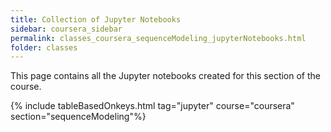 ```yaml
---
title: Collection of Jupyter Notebooks
sidebar: coursera_sidebar
permalink: classes_coursera_sequenceModeling_jupyterNotebooks.html
folder: classes
---
```


This page contains all the Jupyter notebooks created for this section of the course.

{% include tableBasedOnkeys.html tag="jupyter" course="coursera" section="sequenceModeling"%}